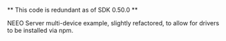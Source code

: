 ** This code is redundant as of SDK 0.50.0 **

NEEO Server multi-device example, slightly refactored, to allow for drivers to be installed via npm.
